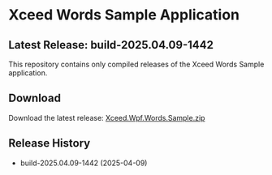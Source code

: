 # Xceed Words Sample Application

## Latest Release: build-2025.04.09-1442

This repository contains only compiled releases of the Xceed Words Sample application.

## Download

Download the latest release: [Xceed.Wpf.Words.Sample.zip](releases/build-2025.04.09-1442/Xceed.Wpf.Words.Sample.zip)

## Release History

- build-2025.04.09-1442 (2025-04-09)
